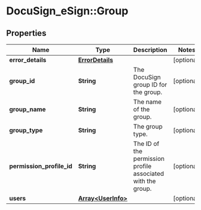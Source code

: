 # DocuSign_eSign::Group

## Properties
Name | Type | Description | Notes
------------ | ------------- | ------------- | -------------
**error_details** | [**ErrorDetails**](ErrorDetails.md) |  | [optional] 
**group_id** | **String** | The DocuSign group ID for the group. | [optional] 
**group_name** | **String** | The name of the group. | [optional] 
**group_type** | **String** | The group type. | [optional] 
**permission_profile_id** | **String** | The ID of the permission profile associated with the group. | [optional] 
**users** | [**Array&lt;UserInfo&gt;**](UserInfo.md) |  | [optional] 


